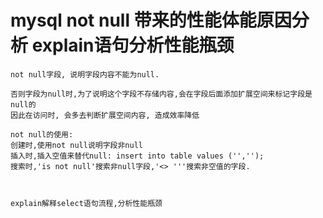 # mysql not null 带来的性能体能原因分析 explain语句分析性能瓶颈

```text
not null字段, 说明字段内容不能为null.

否则字段为null时,为了说明这个字段不存储内容,会在字段后面添加扩展空间来标记字段是null的
因此在访问时, 会多去判断扩展空间内容, 造成效率降低

not null的使用:
创建时,使用not null说明字段非null
插入时,插入空值来替代null: insert into table values ('','');
搜索时,'is not null'搜索非null字段,'<> '''搜索非空值的字段.



explain解释select语句流程,分析性能瓶颈
```